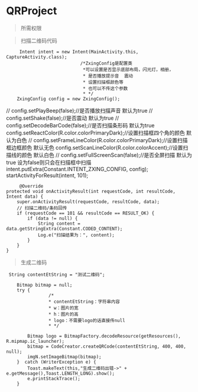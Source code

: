 # QRProject

> 所需权限

  <uses-permission android:name="android.permission.CAMERA" />
    <uses-permission android:name="android.permission.FLASHLIGHT" />
    <uses-feature android:name="android.hardware.camera" />
    <uses-feature android:name="android.hardware.camera.autofocus" />
    <uses-permission android:name="android.permission.VIBRATE" />
    <uses-permission android:name="android.permission.WAKE_LOCK" />
    <uses-permission android:name="android.permission.READ_EXTERNAL_STORAGE" />
    <uses-permission android:name="android.permission.WRITE_EXTERNAL_STORAGE" />
   
   
> 扫描二维码代码

         Intent intent = new Intent(MainActivity.this, CaptureActivity.class);
                                /*ZxingConfig是配置类
                                 *可以设置是否显示底部布局，闪光灯，相册，
                                 * 是否播放提示音  震动
                                 * 设置扫描框颜色等
                                 * 也可以不传这个参数
                                 * */
        ZxingConfig config = new ZxingConfig();
//                                config.setPlayBeep(false);//是否播放扫描声音 默认为true
//                                config.setShake(false);//是否震动  默认为true
//                                config.setDecodeBarCode(false);//是否扫描条形码 默认为true
        config.setReactColor(R.color.colorPrimaryDark);//设置扫描框四个角的颜色 默认为白色
//                                config.setFrameLineColor(R.color.colorPrimaryDark);//设置扫描框边框颜色 默认无色
        config.setScanLineColor(R.color.colorAccent);//设置扫描线的颜色 默认白色
//                                config.setFullScreenScan(false);//是否全屏扫描  默认为true  设为false则只会在扫描框中扫描
        intent.putExtra(Constant.INTENT_ZXING_CONFIG, config);
        startActivityForResult(intent, 101);
        
   
       
         @Override
    protected void onActivityResult(int requestCode, int resultCode, Intent data) {
        super.onActivityResult(requestCode, resultCode, data);
        // 扫描二维码/条码回传
        if (requestCode == 101 && resultCode == RESULT_OK) {
            if (data != null) {
                String content = data.getStringExtra(Constant.CODED_CONTENT);
                Log.e("扫描结果为：", content);
            }
        }
    } 
    
> 生成二维码
    
     String contentEtString = "测试二维码";

        Bitmap bitmap = null;
        try {
                    /*
                    * contentEtString：字符串内容
                    * w：图片的宽
                    * h：图片的高
                    * logo：不需要logo的话直接传null
                    * */

            Bitmap logo = BitmapFactory.decodeResource(getResources(), R.mipmap.ic_launcher);
            bitmap = CodeCreator.createQRCode(contentEtString, 400, 400, null);
            imgN.setImageBitmap(bitmap);
        }  catch (WriterException e) {
            Toast.makeText(this,"生成二维码出错->" + e.getMessage(),Toast.LENGTH_LONG).show();
            e.printStackTrace();
        }
    
    
